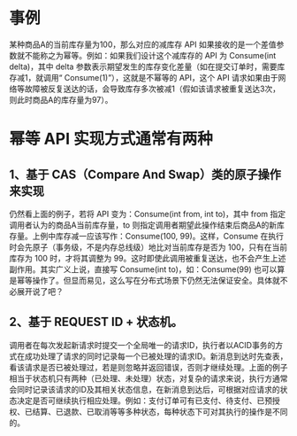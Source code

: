 # 事例
某种商品A的当前库存量为100，那么对应的减库存 API 如果接收的是一个差值参数就不能称之为幂等。例如：如果我们设计这个减库存的 API 为 Consume(int delta)，其中 delta 参数表示期望发生的库存变化差量（如在提交订单时，需要库存减1，就调用“ Consume(1)”），这就是不幂等的 API，这个 API 请求如果由于网络等故障被反复送达的话，会导致库存多次被减1（假如该请求被重复送达3次，则此时商品A的库存量为97）。

# 幂等 API 实现方式通常有两种
## 1、基于 CAS（Compare And Swap）类的原子操作来实现
仍然看上面的例子，若将 API 变为：Consume(int from, int to)，其中 from 指定调用者认为的商品A当前库存量，to 则指定调用者期望此操作结束后商品A的新库存量。上例中库存减一应该写作：Consume(100, 99)。这样，Consume 在执行时会先原子（事务级，不是内存总线级）地比对当前库存是否为 100，只有在当前库存为 100 时，才将其调整为 99。这时即使此调用被重复送达，也不会产生上述副作用。其实广义上说，直接写 Consume(int to)，如：Consume(99) 也可以算是幂等操作了。但显而易见，这么写在分布式场景下仍然无法保证安全。具体就不必展开说了吧？
## 2、基于 REQUEST ID + 状态机。
调用者在每次发起新请求时提交一个全局唯一的请求ID，执行者以ACID事务的方式在成功处理了请求的同时记录每一个已被处理的请求ID。新消息到达时先查表，看该请求是否已被处理过，若是则忽略并返回错误，否则才继续处理。上面的例子相当于状态机只有两种（已处理、未处理）状态，对复杂的请求来说，执行方通常会同时记录该请求的ID及其相关状态信息，在新消息到达后，可根据对应请求的状态决定是否可继续执行相应处理。例如：支付订单可有已支付、待支付、已预授权、已结算、已退款、已取消等等多种状态，每种状态下可对其执行的操作是不同的。
